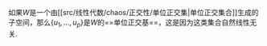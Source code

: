 
如果$W$是一个由[[src/线性代数/chaos/正交性/单位正交集|单位正交集合]]生成的子空间，那么$\{u_1,\dots,u_{p}\}$是$W$的==单位正交基==，这是因为这类集合自然线性无关.
